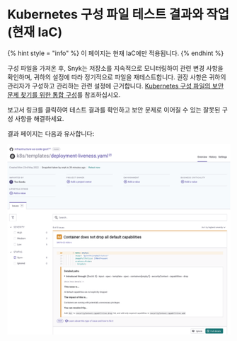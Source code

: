# Kubernetes 구성 파일 테스트 결과와 작업 (현재 IaC)

{% hint style = "info" %}
이 페이지는 현재 IaC에만 적용됩니다.
{% endhint %}

구성 파일을 가져온 후, Snyk는 저장소를 지속적으로 모니터링하여 관련 변경 사항을 확인하며, 귀하의 설정에 따라 정기적으로 파일을 재테스트합니다. 권장 사항은 귀하의 관리자가 구성하고 관리하는 관련 설정에 근거합니다. [Kubernetes 구성 파일의 보안 문제 찾기를 위한 통합 구성](configure-integration-to-find-security-issues-in-kubernetes-configuration-files-current-iac.md)를 참조하십시오.

보고서 링크를 클릭하여 테스트 결과를 확인하고 보안 문제로 이어질 수 있는 잘못된 구성 사항을 해결하세요.

결과 페이지는 다음과 유사합니다:

<img src = "../../../../.gitbook/assets/image (127) (1) (2) (1).png" alt = "Kubernetes 프로젝트 세부 정보">